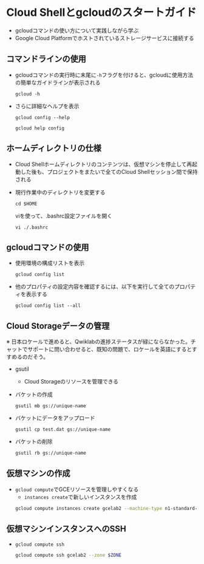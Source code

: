 # Cloud Shellとgcloudのスタートガイド

* gcloudコマンドの使い方について実践しながら学ぶ
* Google Cloud Platformでホストされているストレージサービスに接続する

## コマンドラインの使用

* gcloudコマンドの実行時に末尾に`-h`フラグを付けると、gcloudに使用方法の簡単なガイドラインが表示される
    ```shell
    gcloud -h
    ```

* さらに詳細なヘルプを表示
    ```shell
    gcloud config --help
    ```
    ```shell
    gcloud help config
    ```

## ホームディレクトリの仕様

* Cloud Shellホームディレクトリのコンテンツは、仮想マシンを停止して再起動した後も、プロジェクトをまたいで全てのCloud Shellセッション間で保持される

* 現行作業中のディレクトリを変更する
    ```shell
    cd $HOME
    ```
    viを使って、.bashrc設定ファイルを開く
    ```shell
    vi ./.bashrc
    ```

## gcloudコマンドの使用

* 使用環境の構成リストを表示
    ```shell
    gcloud config list
    ```

* 他のプロパティの設定内容を確認するには、以下を実行して全てのプロパティを表示する
    ```shell
    gcloud config list --all
    ```

## Cloud Storageデータの管理

※ 日本ロケールで進めると、Qwiklabの進捗ステータスが緑にならなかった。チャットでサポートに問い合わせると、既知の問題で、ロケールを英語にするとすすめるのだそう。

* gsutil
    + Cloud Storageのリソースを管理できる

* バケットの作成
    ```shell
    gsutil mb gs://unique-name
    ```

* バケットにデータをアップロード
    ```shell
    gsutil cp test.dat gs://unique-name
    ```

* バケットの削除
    ```sh
    gsutil rb gs://unique-name
    ```

## 仮想マシンの作成

* `gcloud compute`でGCEリソースを管理しやすくなる
    + `instances create`で新しいインスタンスを作成
    ```sh
    gcloud compute instances create gcelab2 --machine-type n1-standard-2 --zone $ZONE
    ```

## 仮想マシンインスタンスへのSSH

* `gcloud compute ssh`
    ```sh
    gcloud compute ssh gcelab2 --zone $ZONE
    ```
